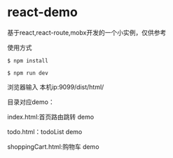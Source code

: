 # react-demo
基于react,react-route,mobx开发的一个小实例，仅供参考

使用方式

    $ npm install

    $ npm run dev

浏览器输入  本机ip:9099/dist/html/

目录对应demo：

index.html:首页路由跳转 demo

todo.html：todoList demo

shoppingCart.html:购物车 demo